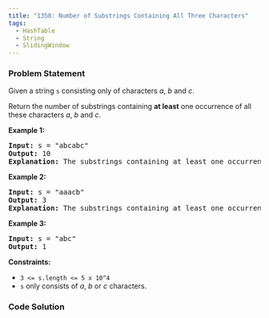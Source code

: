 ```yaml
---
title: "1358: Number of Substrings Containing All Three Characters"
tags:
  - HashTable
  - String
  - SlidingWindow
---
```

### Problem Statement

<p>Given a string <code>s</code> consisting only of characters <em>a</em>, <em>b</em> and <em>c</em>.</p>

<p>Return the number of substrings containing <b>at least</b> one occurrence of all these characters <em>a</em>, <em>b</em> and <em>c</em>.</p>


<p><strong class="example">Example 1:</strong></p>

<pre>
<strong>Input:</strong> s = &quot;abcabc&quot;
<strong>Output:</strong> 10
<strong>Explanation:</strong> The substrings containing at least one occurrence of the characters <em>a</em>, <em>b</em> and <em>c are &quot;</em>abc<em>&quot;, &quot;</em>abca<em>&quot;, &quot;</em>abcab<em>&quot;, &quot;</em>abcabc<em>&quot;, &quot;</em>bca<em>&quot;, &quot;</em>bcab<em>&quot;, &quot;</em>bcabc<em>&quot;, &quot;</em>cab<em>&quot;, &quot;</em>cabc<em>&quot; </em>and<em> &quot;</em>abc<em>&quot; </em>(<strong>again</strong>)<em>. </em>
</pre>

<p><strong class="example">Example 2:</strong></p>

<pre>
<strong>Input:</strong> s = &quot;aaacb&quot;
<strong>Output:</strong> 3
<strong>Explanation:</strong> The substrings containing at least one occurrence of the characters <em>a</em>, <em>b</em> and <em>c are &quot;</em>aaacb<em>&quot;, &quot;</em>aacb<em>&quot; </em>and<em> &quot;</em>acb<em>&quot;.</em><em> </em>
</pre>

<p><strong class="example">Example 3:</strong></p>

<pre>
<strong>Input:</strong> s = &quot;abc&quot;
<strong>Output:</strong> 1
</pre>


<p><strong>Constraints:</strong></p>

<ul>
	<li><code>3 &lt;= s.length &lt;= 5 x 10^4</code></li>
	<li><code>s</code> only consists of <em>a</em>, <em>b</em> or <em>c </em>characters.</li>
</ul>


### Code Solution

```python

```
